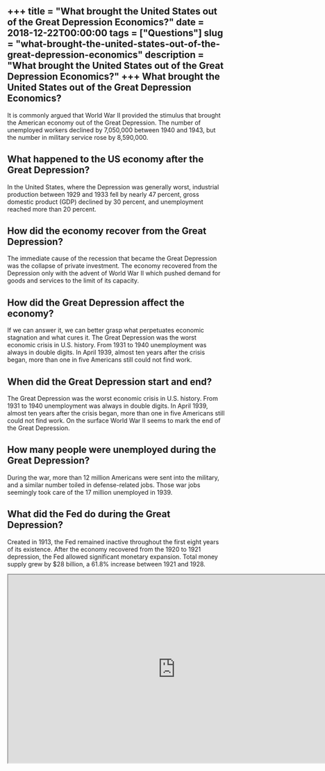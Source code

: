 +++
title = "What brought the United States out of the Great Depression Economics?"
date = 2018-12-22T00:00:00
tags = ["Questions"]
slug = "what-brought-the-united-states-out-of-the-great-depression-economics"
description = "What brought the United States out of the Great Depression Economics?"
+++
What brought the United States out of the Great Depression Economics?
---------------------------------------------------------------------

It is commonly argued that World War II provided the stimulus that brought the American economy out of the Great Depression. The number of unemployed workers declined by 7,050,000 between 1940 and 1943, but the number in military service rose by 8,590,000.

What happened to the US economy after the Great Depression?
-----------------------------------------------------------

In the United States, where the Depression was generally worst, industrial production between 1929 and 1933 fell by nearly 47 percent, gross domestic product (GDP) declined by 30 percent, and unemployment reached more than 20 percent.

How did the economy recover from the Great Depression?
------------------------------------------------------

The immediate cause of the recession that became the Great Depression was the collapse of private investment. The economy recovered from the Depression only with the advent of World War II which pushed demand for goods and services to the limit of its capacity.

How did the Great Depression affect the economy?
------------------------------------------------

If we can answer it, we can better grasp what perpetuates economic stagnation and what cures it. The Great Depression was the worst economic crisis in U.S. history. From 1931 to 1940 unemployment was always in double digits. In April 1939, almost ten years after the crisis began, more than one in five Americans still could not find work.

When did the Great Depression start and end?
--------------------------------------------

The Great Depression was the worst economic crisis in U.S. history. From 1931 to 1940 unemployment was always in double digits. In April 1939, almost ten years after the crisis began, more than one in five Americans still could not find work. On the surface World War II seems to mark the end of the Great Depression.

How many people were unemployed during the Great Depression?
------------------------------------------------------------

During the war, more than 12 million Americans were sent into the military, and a similar number toiled in defense-related jobs. Those war jobs seemingly took care of the 17 million unemployed in 1939.

What did the Fed do during the Great Depression?
------------------------------------------------

Created in 1913, the Fed remained inactive throughout the first eight years of its existence. After the economy recovered from the 1920 to 1921 depression, the Fed allowed significant monetary expansion. Total money supply grew by $28 billion, a 61.8% increase between 1921 and 1928.

<iframe allow="accelerometer; autoplay; clipboard-write; encrypted-media; gyroscope; picture-in-picture" allowfullscreen="" class="__youtube_prefs__  epyt-is-override  no-lazyload" data-no-lazy="1" data-origheight="433" data-origwidth="770" data-skipgform_ajax_framebjll="" height="433" id="_ytid_53783" loading="lazy" src="https://www.youtube.com/embed/q6rwwjClFIk?enablejsapi=1&autoplay=0&cc_load_policy=0&cc_lang_pref=&iv_load_policy=1&loop=0&modestbranding=0&rel=1&fs=1&playsinline=0&autohide=2&theme=dark&color=red&controls=1&" title="YouTube player" width="770"></iframe>